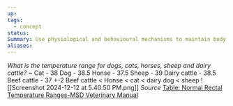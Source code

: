 ```yaml
---
up: 
tags:
  - concept
status: 
Summary: Use physiological and behavioural mechanisms to maintain body temperature within narrow range
aliases:
---
```

*What is the temperature range for dogs, cats, horses, sheep and dairy cattle?*
~
Cat - 38
Dog - 38.5
Honse - 37.5
Sheep - 39
Dairy cattle - 38.5
Beef cattle - 37 +-2
Beef cattle < Honse < cat < dairy dog < sheep
![[Screenshot 2024-12-12 at 5.40.50 PM.png]]
*Source*
[Table: Normal Rectal Temperature Ranges-MSD Veterinary Manual](https://www.msdvetmanual.com/multimedia/table/normal-rectal-temperature-ranges)
<!--SR:!2025-03-07,2,230-->